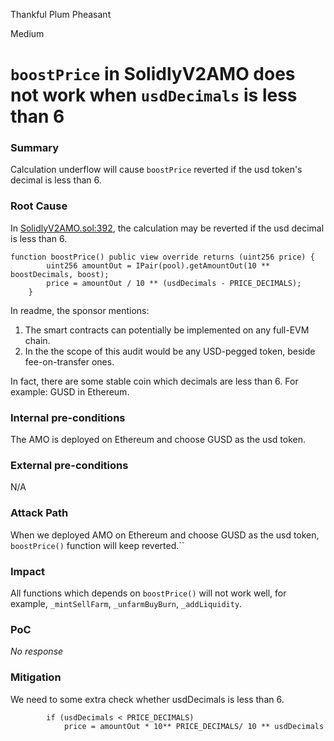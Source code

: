 Thankful Plum Pheasant

Medium

# `boostPrice` in SolidlyV2AMO does not work when `usdDecimals` is less than 6

### Summary

Calculation underflow will cause `boostPrice` reverted if the usd token's decimal is less than 6.

### Root Cause

In [SolidlyV2AMO.sol:392](https://github.com/sherlock-audit/2024-10-axion/blob/main/liquidity-amo/contracts/SolidlyV2AMO.sol#L392), the calculation may be reverted if the usd decimal is less than 6.
```solidity
function boostPrice() public view override returns (uint256 price) {
        uint256 amountOut = IPair(pool).getAmountOut(10 ** boostDecimals, boost);
        price = amountOut / 10 ** (usdDecimals - PRICE_DECIMALS);
    }
```
In readme, the sponsor mentions:
1. The smart contracts can potentially be implemented on any full-EVM chain.
2. In the the scope of this audit would be any USD-pegged token, beside fee-on-transfer ones.

In fact, there are some stable coin which decimals are less than 6. For example: GUSD in Ethereum.

### Internal pre-conditions

The AMO is deployed on Ethereum and choose GUSD as the usd token.

### External pre-conditions

N/A

### Attack Path

When we deployed AMO on Ethereum and choose GUSD as the usd token, `boostPrice()` function will keep reverted.``

### Impact

All functions which depends on `boostPrice()` will not work well, for example, `_mintSellFarm`, `_unfarmBuyBurn`, `_addLiquidity`.

### PoC

_No response_

### Mitigation

We need to some extra check whether usdDecimals is less than 6.
```diff
        if (usdDecimals < PRICE_DECIMALS)
            price = amountOut * 10** PRICE_DECIMALS/ 10 ** usdDecimals
```